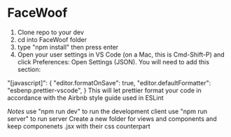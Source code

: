 # FaceWoof


1. Clone repo to your dev
2. cd into FaceWoof folder
3. type "npm install" then press enter
4. Open your user settings in VS Code (on a Mac, this is Cmd-Shift-P) and click Preferences: Open Settings (JSON). You will need to add this section:

"[javascript]": {
    "editor.formatOnSave": true,
    "editor.defaultFormatter": "esbenp.prettier-vscode",
}
This will let prettier format your code in accordance with the Airbnb style guide used in ESLint

*Notes*
use "npm run dev" to run the development client
use "npm run server" to run server
Create a new folder for views and components and keep componenets .jsx with their css counterpart
